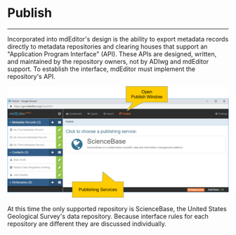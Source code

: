 # Publish

---

Incorporated into mdEditor's design is the ability to export metadata records directly to metadata repositories and clearing houses that support an "Application Program Interface" \(API\).  These APIs are designed, written, and maintained by the repository owners, not by ADIwg and mdEditor support.  To establish the interface, mdEditor must implement the repository's API.

![Date Settings](/assets/reference/publish/publish.png)

At this time the only supported repository is ScienceBase, the United States Geological Survey's data repository.  Because interface rules for each repository are different they are discussed individually.

